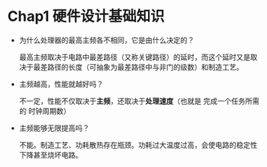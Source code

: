 # Chap1	硬件设计基础知识

- 为什么处理器的最高主频各不相同，它是由什么决定的？

  最高主频取决于电路中最差路径（又称关键路径）的延时，而这个延时又是取决于最差路径的长度（可抽象为最差路径中与非门的级数）和制造工艺。

- 主频越高，性能就越好吗？

  不一定，性能不仅取决于**主频**，还取决于**处理速度**（也就是 完成一个任务所需的 时钟周期数）

- 主频能够无限提高吗？

  不能。制造工艺、功耗散热存在瓶颈。功耗过大温度过高，会使电路的稳定性下降甚至烧坏电路。